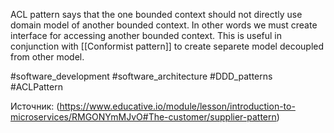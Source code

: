 ACL pattern says that the one bounded context should not directly use domain model of another bounded context. In other words we must create interface for accessing another bounded context. This is useful in conjunction with [[Conformist pattern]] to create separete model decoupled from other model.

#software_development #software_architecture #DDD_patterns 
#ACLPattern

Источник: (https://www.educative.io/module/lesson/introduction-to-microservices/RMGONYmMJvO#The-customer/supplier-pattern)